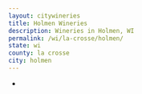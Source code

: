 ```yaml
---
layout: citywineries
title: Holmen Wineries
description: Wineries in Holmen, WI
permalink: /wi/la-crosse/holmen/
state: wi
county: la crosse
city: holmen
---
```

-
